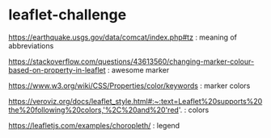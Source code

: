 # leaflet-challenge

https://earthquake.usgs.gov/data/comcat/index.php#tz : meaning of abbreviations

https://stackoverflow.com/questions/43613560/changing-marker-colour-based-on-property-in-leaflet : awesome marker

https://www.w3.org/wiki/CSS/Properties/color/keywords : marker colors

https://veroviz.org/docs/leaflet_style.html#:~:text=Leaflet%20supports%20the%20following%20colors,'%2C%20and%20'red'. : colors

https://leafletjs.com/examples/choropleth/ : legend
